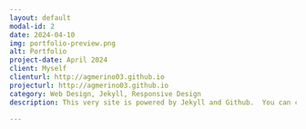 ```yaml
---
layout: default
modal-id: 2
date: 2024-04-10
img: portfolio-preview.png
alt: Portfolio
project-date: April 2024
client: Myself
clienturl: http://agmerino03.github.io
projecturl: http://agmerino03.github.io
category: Web Design, Jekyll, Responsive Design
description: This very site is powered by Jekyll and Github.  You can check out the code on <a href="https://github.com/agmerino03/agmerino03.github.io" target="_blank">Github</a>.

---
```

